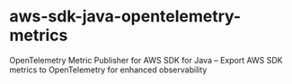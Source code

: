 # aws-sdk-java-opentelemetry-metrics
OpenTelemetry Metric Publisher for AWS SDK for Java – Export AWS SDK metrics to OpenTelemetry for enhanced observability
